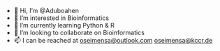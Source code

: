- 👋 Hi, I’m @Aduboahen
- 👀 I’m interested in Bioinformatics
- 🌱 I’m currently learning Python & R
- 💞️ I’m looking to collaborate on Bioinformatics
- 📫 I can be reached at oseimensa@outlook.com oseimensa@kccr.de

<!---
Aduboahen/Aduboahen is a ✨ special ✨ repository because its `README.md` (this file) appears on your GitHub profile.
You can click the Preview link to take a look at your changes.
--->
